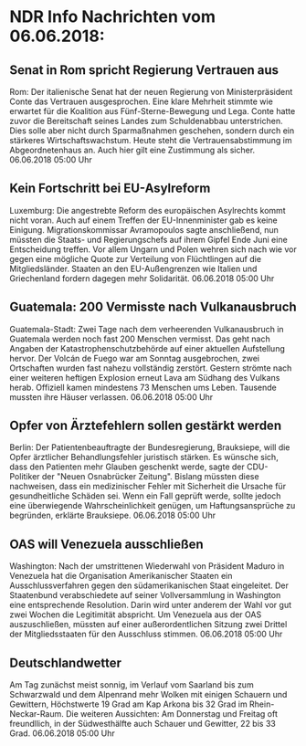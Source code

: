 # NDR Info Nachrichten vom 06.06.2018:


## Senat in Rom spricht Regierung Vertrauen aus
Rom: Der italienische Senat hat der neuen Regierung von Ministerpräsident Conte das Vertrauen ausgesprochen. Eine klare Mehrheit stimmte wie erwartet für die Koalition aus Fünf-Sterne-Bewegung und Lega. Conte hatte zuvor die Bereitschaft seines Landes zum Schuldenabbau unterstrichen. Dies solle aber nicht durch Sparmaßnahmen geschehen, sondern durch ein stärkeres Wirtschaftswachstum. Heute steht die Vertrauensabstimmung im Abgeordnetenhaus an. Auch hier gilt eine Zustimmung als sicher. 06.06.2018 05:00 Uhr 

## Kein Fortschritt bei EU-Asylreform
Luxemburg: 	Die angestrebte Reform des europäischen Asylrechts kommt nicht voran. Auch auf einem Treffen der EU-Innenminister gab es keine Einigung. Migrationskommissar Avramopoulos sagte anschließend, nun müssten die Staats- und Regierungschefs auf ihrem Gipfel Ende Juni eine Entscheidung treffen. Vor allem Ungarn und Polen wehren sich nach wie vor gegen eine mögliche Quote zur Verteilung von Flüchtlingen auf die Mitgliedsländer. Staaten an den EU-Außengrenzen wie Italien und Griechenland fordern dagegen mehr Solidarität. 06.06.2018 05:00 Uhr 

## Guatemala: 200 Vermisste nach Vulkanausbruch
Guatemala-Stadt: 	Zwei Tage nach dem verheerenden Vulkanausbruch in Guatemala werden noch fast 200 Menschen vermisst. Das geht nach Angaben der Katastrophenschutzbehörde auf einer aktuellen Aufstellung hervor. Der Volcán de Fuego war am Sonntag ausgebrochen, zwei Ortschaften wurden fast nahezu vollständig zerstört. Gestern strömte nach einer weiteren heftigen Explosion erneut Lava am Südhang des Vulkans herab. Offiziell kamen mindestens 73 Menschen ums Leben. Tausende mussten ihre Häuser verlassen. 06.06.2018 05:00 Uhr 

## Opfer von Ärztefehlern sollen gestärkt werden
Berlin: Der Patientenbeauftragte der Bundesregierung, Brauksiepe, will die Opfer ärztlicher Behandlungsfehler juristisch stärken. Es wünsche sich, dass den Patienten mehr Glauben geschenkt werde, sagte der CDU-Politiker der "Neuen Osnabrücker Zeitung". Bislang müssten diese nachweisen, dass ein medizinischer Fehler mit Sicherheit die Ursache für gesundheitliche Schäden sei. Wenn ein Fall geprüft werde, sollte jedoch eine überwiegende Wahrscheinlichkeit genügen, um Haftungsansprüche zu begründen, erklärte Brauksiepe. 06.06.2018 05:00 Uhr 

## OAS will Venezuela ausschließen
Washington: Nach der umstrittenen Wiederwahl von Präsident Maduro in Venezuela hat die Organisation Amerikanischer Staaten ein Ausschlussverfahren gegen den südamerikanischen Staat eingeleitet. Der Staatenbund verabschiedete auf seiner Vollversammlung in Washington eine entsprechende Resolution. Darin wird unter anderem der Wahl vor gut zwei Wochen die Legitimität abspricht. Um Venezuela aus der OAS auszuschließen, müssten auf einer außerordentlichen Sitzung zwei Drittel der Mitgliedsstaaten für den Ausschluss stimmen. 06.06.2018 05:00 Uhr 

## Deutschlandwetter
Am Tag zunächst meist sonnig, im Verlauf vom Saarland bis zum Schwarzwald und dem Alpenrand mehr Wolken mit einigen Schauern und Gewittern, Höchstwerte 19 Grad am Kap Arkona bis 32 Grad im Rhein-Neckar-Raum. Die weiteren Aussichten: Am Donnerstag und Freitag oft freundllich, in der Südwesthälfte auch Schauer und Gewitter, 22 bis 33 Grad. 06.06.2018 05:00 Uhr 
